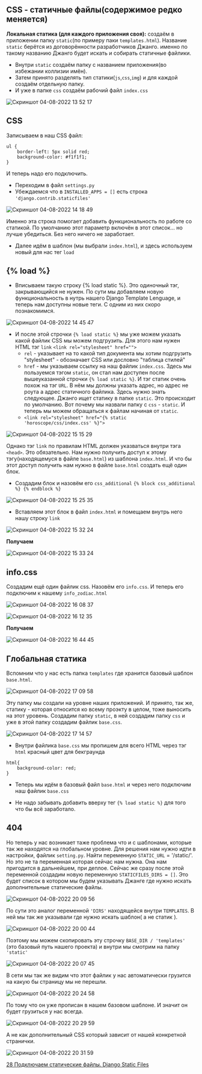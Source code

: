 
## CSS - статичные файлы(содержимое редко меняется)

**Локальная статика (для каждого приложения своя):** создаём в приложении папку `static`(по примеру паки `templates.html`). Название `static` берётся из договорённости разработчиков Джанго.
именно по такому названию Джанго будет искать и собирать статичные файлики.
- Внутри `static` создаём папку с названием приложения(во избежании коллизии имён). 
- Затем принято разделять тип статики(`js`,`css`,`img`) и для каждой создаём отдельную папку.
- И уже в папке `css` создаём рабочий файл `index.css`

![Скриншот 04-08-2022 13 52 17](https://user-images.githubusercontent.com/84935915/182829899-866679c0-acaf-425c-b90c-4d7ee708a4e7.png)

## CSS

Записываем в наш CSS файл:
```
ul {
    border-left: 5px solid red;
    background-color: #f1f1f1;
}
```
И теперь надо его подключить.

- Переходим в файл `settings.py`
- Убеждаемся что в `INSTALLED_APPS = []` есть строка `'django.contrib.staticfiles'`

![Скриншот 04-08-2022 14 18 49](https://user-images.githubusercontent.com/84935915/182834604-bb0c7e61-f018-4710-b5b8-33a925df1e14.png)

Именно эта строка помогает добавить функциональность по работе со статикой. По умолчанию этот параметр включён в этот список... но лучше убедиться. Без него ничего не заработает.

- Далее идём в шаблон (мы выбрали `index.html`), и здесь используем новый для нас тег `load`

## {% load %}

- Вписываем такую строку {% load static %}. Это одиночный тэг, закрывающийся не нужен. 
По сути мы добавляем новую функциональность в нутрь нашего Django Template Lenguage, и теперь нам доступны новые теги. С одним из них скоро познакомимся.

![Скриншот 04-08-2022 14 45 47](https://user-images.githubusercontent.com/84935915/182839296-6d7216f9-b9fd-433b-b24e-2ab590d01bea.png)


- И после этой строчки `{% load static %}` мы уже можем указать какой файлик CSS мы можем подгрузить. Для этого нам нужен HTML тэг `link` `<link rel="stylesheet" href="">` 
    - `rel` - указывает на то какой тип документа мы хотим подгрузить "stylesheet" - обозначает CSS или дословно "таблица стилей"
    - `href` - мы указываем ссылку на наш файлик `index.css`. Здесь мы пользуемся тэгом `static`, он стал нам доступен после вышеуказанной строчки `{% load static %}`. И тэг статик очень похож на тэг `URL`. В нём мы должны указать адрес, но адрес не роута а адрес статичного файлика. Здесь нужно знать следующее. Джанго ищет статику в папке `static`. Это происходит по умолчанию. Вот почему мы назвали папку с `css` - `static`. И теперь мы можем обращаться к файлам начиная от `static`.
    - `<link rel="stylesheet" href="{% static 'horoscope/css/index.css' %}">`

![Скриншот 04-08-2022 15 15 29](https://user-images.githubusercontent.com/84935915/182844506-f24c209b-0737-4fca-ad98-78a209bfb347.png)

Однако тэг `link`  по правилам HTML должен указваться внутри тэга `<head>`. Это обязательно. Нам нужно получить доступ к этому тэгу(находящемуся в файле `base.html`) из шаблона `index.html`. И что бы этот доступ получить нам нужно в файле `base.html` создать ещё один блок.
- Создадим блок и назовём его `css_additional` `{% block css_additional %} {% endblock %}`

![Скриншот 04-08-2022 15 25 35](https://user-images.githubusercontent.com/84935915/182846485-fc7b048a-9475-4827-9dba-72869e3dafbe.png)

- Вставляем этот блок в файл `index.html` и помещаем внутрь него нашу строку `link`

![Скриншот 04-08-2022 15 32 24](https://user-images.githubusercontent.com/84935915/182847793-71ceed5e-e717-4a70-90b7-5a9e2123a6e8.png)

**Получаем**

![Скриншот 04-08-2022 15 33 24](https://user-images.githubusercontent.com/84935915/182847951-a7018f6e-93a3-431e-acb4-3fc90733655c.png)


## info.css

Создадим ещё один файлик css. Назовём его `info.css`. И теперь его подключим к нашему `info_zodiac.html`

![Скриншот 04-08-2022 16 08 37](https://user-images.githubusercontent.com/84935915/182854721-2ee27150-6a13-4e0b-ac9c-a636a6321518.png)

![Скриншот 04-08-2022 16 12 35](https://user-images.githubusercontent.com/84935915/182855500-255f6d98-334c-43cf-8726-1f91388278fb.png)

**Получаем**

![Скриншот 04-08-2022 16 44 45](https://user-images.githubusercontent.com/84935915/182862450-1d6d37e5-af16-4c7d-8316-ec211221c849.png)

## Глобальная статика

Вспомним что у нас есть папка `templates` где хранится базовый шаблон `base.html`. 

![Скриншот 04-08-2022 17 09 58](https://user-images.githubusercontent.com/84935915/182868153-0ec8e1ad-ecb2-4d49-9f63-abf9956b37db.png)

Эту папку мы создали на уровне наших приложений. И принято, так же, статику - которая относится ко всему проэкту в целом, тоже выносить на этот уровень.
Создадим папку `static`, в ней создадим папку `css` и уже в этой папку создадим файлик `base.css`.

![Скриншот 04-08-2022 17 14 57](https://user-images.githubusercontent.com/84935915/182869282-680fa3c8-21e4-423b-8849-37797b270fa2.png)

- Внутри файлика `base.css` мы пропишем для всего HTML через тэг `html` красный цвет для бекграунда

```
html{
    background-color: red;
}
```
- Теперь мы идём в базовый файл `base.html` и через него подключим наш файлик `base.css`

- Не надо забывать добавить вверху тег `{% load static %}` для того что бы всё заработало.

## 404 

Но теперь у нас возникает таже проблема что и с шаблонами, которые так же находятся на глобальном уровне.
Для решения нам нужно идти в настройки, файлик `setting.py`. Найти переменную `STATIC_URL` = '/static/'. Но это не та переменная которая сейчас нам нужна. Она нам пригодится в дальнейшем, при деплое. Сейчас же сразу после этой переменной создадим новую переменную `STATICFILES_DIRS = []`. Это будет список в котором мы будем указывать Джанге где нужно искать дополнительные статические файлы. 

![Скриншот 04-08-2022 20 09 56](https://user-images.githubusercontent.com/84935915/182910330-3543acd2-b38e-4ed8-ab0f-b2f30da6e6d4.png)

По сути это аналог переменной `'DIRS'` находящейся внутри `TEMPLATES`. В ней мы так же указывали где нужно искать шаблон( а не статик ). 

![Скриншот 04-08-2022 20 00 44](https://user-images.githubusercontent.com/84935915/182908448-1a87c517-3d2b-4c8e-9d72-999c5a823a3a.png)

Поэтому мы можем скопировать эту строчку `BASE_DIR / 'templates'` (это базовый путь нашего проекта) и внутри мы смотрим на папку `'static'`

![Скриншот 04-08-2022 20 07 45](https://user-images.githubusercontent.com/84935915/182909895-c40f5dbd-17a6-4bb8-ab3f-d47453026da7.png)

В сети мы так же видим что этот файлик у нас автоматически грузится на какую бы страницу мы не перешли. 

![Скриншот 04-08-2022 20 24 58](https://user-images.githubusercontent.com/84935915/182913197-1273781e-703e-4b64-9f8d-147a5d36ba26.png)

По тому что он уже прописан в нашем базовом шаблоне. И значит он будет грузиться у нас всегда. 

![Скриншот 04-08-2022 20 29 59](https://user-images.githubusercontent.com/84935915/182914002-1fef38df-5c01-40fe-8652-55d5d1ef2166.png)

А не как дополнительный CSS который зависит от нашей конкретной странички.

![Скриншот 04-08-2022 20 31 59](https://user-images.githubusercontent.com/84935915/182914174-fedac7b0-abbf-4424-b34a-e2d5cea9b8d5.png)



[28 Подключаем статические файлы. Django Static Files](https://www.youtube.com/watch?v=ZDI4eutEwUE&list=PLQAt0m1f9OHvGM7Y7jAQP8TKbBd3up4K2&index=29)
